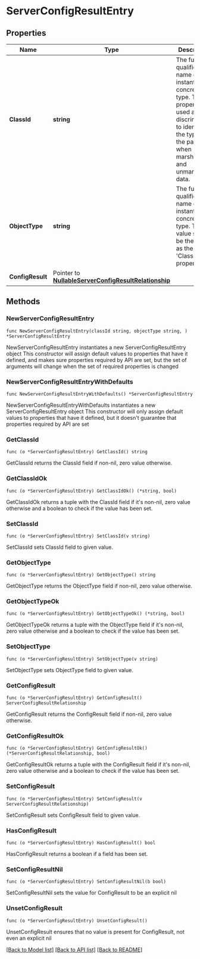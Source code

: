 # ServerConfigResultEntry

## Properties

Name | Type | Description | Notes
------------ | ------------- | ------------- | -------------
**ClassId** | **string** | The fully-qualified name of the instantiated, concrete type. This property is used as a discriminator to identify the type of the payload when marshaling and unmarshaling data. | [default to "server.ConfigResultEntry"]
**ObjectType** | **string** | The fully-qualified name of the instantiated, concrete type. The value should be the same as the &#39;ClassId&#39; property. | [default to "server.ConfigResultEntry"]
**ConfigResult** | Pointer to [**NullableServerConfigResultRelationship**](ServerConfigResultRelationship.md) |  | [optional] 

## Methods

### NewServerConfigResultEntry

`func NewServerConfigResultEntry(classId string, objectType string, ) *ServerConfigResultEntry`

NewServerConfigResultEntry instantiates a new ServerConfigResultEntry object
This constructor will assign default values to properties that have it defined,
and makes sure properties required by API are set, but the set of arguments
will change when the set of required properties is changed

### NewServerConfigResultEntryWithDefaults

`func NewServerConfigResultEntryWithDefaults() *ServerConfigResultEntry`

NewServerConfigResultEntryWithDefaults instantiates a new ServerConfigResultEntry object
This constructor will only assign default values to properties that have it defined,
but it doesn't guarantee that properties required by API are set

### GetClassId

`func (o *ServerConfigResultEntry) GetClassId() string`

GetClassId returns the ClassId field if non-nil, zero value otherwise.

### GetClassIdOk

`func (o *ServerConfigResultEntry) GetClassIdOk() (*string, bool)`

GetClassIdOk returns a tuple with the ClassId field if it's non-nil, zero value otherwise
and a boolean to check if the value has been set.

### SetClassId

`func (o *ServerConfigResultEntry) SetClassId(v string)`

SetClassId sets ClassId field to given value.


### GetObjectType

`func (o *ServerConfigResultEntry) GetObjectType() string`

GetObjectType returns the ObjectType field if non-nil, zero value otherwise.

### GetObjectTypeOk

`func (o *ServerConfigResultEntry) GetObjectTypeOk() (*string, bool)`

GetObjectTypeOk returns a tuple with the ObjectType field if it's non-nil, zero value otherwise
and a boolean to check if the value has been set.

### SetObjectType

`func (o *ServerConfigResultEntry) SetObjectType(v string)`

SetObjectType sets ObjectType field to given value.


### GetConfigResult

`func (o *ServerConfigResultEntry) GetConfigResult() ServerConfigResultRelationship`

GetConfigResult returns the ConfigResult field if non-nil, zero value otherwise.

### GetConfigResultOk

`func (o *ServerConfigResultEntry) GetConfigResultOk() (*ServerConfigResultRelationship, bool)`

GetConfigResultOk returns a tuple with the ConfigResult field if it's non-nil, zero value otherwise
and a boolean to check if the value has been set.

### SetConfigResult

`func (o *ServerConfigResultEntry) SetConfigResult(v ServerConfigResultRelationship)`

SetConfigResult sets ConfigResult field to given value.

### HasConfigResult

`func (o *ServerConfigResultEntry) HasConfigResult() bool`

HasConfigResult returns a boolean if a field has been set.

### SetConfigResultNil

`func (o *ServerConfigResultEntry) SetConfigResultNil(b bool)`

 SetConfigResultNil sets the value for ConfigResult to be an explicit nil

### UnsetConfigResult
`func (o *ServerConfigResultEntry) UnsetConfigResult()`

UnsetConfigResult ensures that no value is present for ConfigResult, not even an explicit nil

[[Back to Model list]](../README.md#documentation-for-models) [[Back to API list]](../README.md#documentation-for-api-endpoints) [[Back to README]](../README.md)


